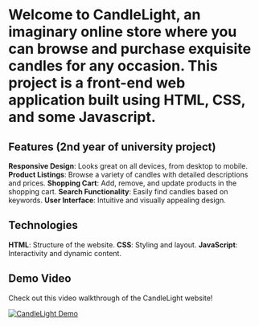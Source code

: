 # Welcome to CandleLight, an imaginary online store where you can browse and purchase exquisite candles for any occasion. This project is a front-end web application built using HTML, CSS, and some Javascript.
## Features (2nd year of university project)
**Responsive Design**: Looks great on all devices, from desktop to mobile.
**Product Listings**: Browse a variety of candles with detailed descriptions and prices.
**Shopping Cart**: Add, remove, and update products in the shopping cart.
**Search Functionality**: Easily find candles based on keywords.
**User Interface**: Intuitive and visually appealing design. 
## Technologies 
**HTML**: Structure of the website.
**CSS**: Styling and layout.
**JavaScript**: Interactivity and dynamic content.

## Demo Video

Check out this video walkthrough of the CandleLight website!

[![CandleLight Demo](https://img.youtube.com/vi/ntv7DkWZsiM/0.jpg)](https://www.youtube.com/watch?v=ntv7DkWZsiM)
